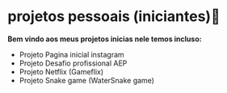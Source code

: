 # projetos pessoais (iniciantes):tada:

**Bem vindo aos meus projetos inicias nele temos incluso:** 

- Projeto Pagina inicial instagram
- Projeto Desafio profissional AEP
- Projeto Netflix (Gameflix)
- Projeto Snake game (WaterSnake game)
